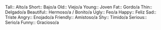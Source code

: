 Tall:: Alto/a
Short:: Bajo/a
Old:: Viejo/a
Young:: Joven
Fat:: Gordo/a
Thin:: Delgado/a
Beautiful:: Hermoso/a / Bonito/a
Ugly:: Feo/a
Happy:: Feliz
Sad:: Triste
Angry:: Enojado/a
Friendly:: Amistoso/a
Shy:: Tímido/a
Serious:: Serio/a
Funny:: Gracioso/a
